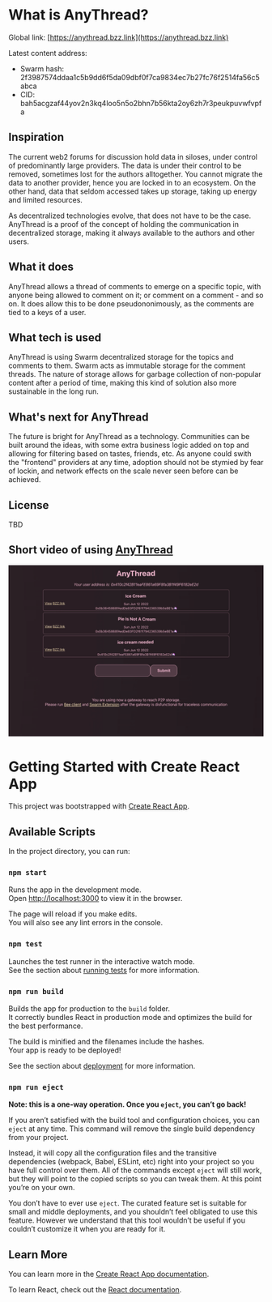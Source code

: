 # What is AnyThread?

Global link: [https://anythread.bzz.link](https://anythread.bzz.link)

Latest content address:

- Swarm hash: 2f3987574ddaa1c5b9dd6f5da09dbf0f7ca9834ec7b27fc76f2514fa56c5abca
- CID: bah5acgzaf44yov2n3kq4loo5n5o2bhn7b56kta2oy6zh7r3peukpuvwfvpfa

## Inspiration

The current web2 forums for discussion hold data in siloses, under control of predominantly large providers.
The data is under their control to be removed, sometimes lost for the authors alltogether. You cannot migrate
the data to another provider, hence you are locked in to an ecosystem. On the other hand, data that seldom
accessed takes up storage, taking up energy and limited resources.

As decentralized technologies evolve, that does not have to be the case. AnyThread is a proof of the concept
of holding the communication in decentralized storage, making it always available to the authors and other
users.

## What it does

AnyThread allows a thread of comments to emerge on a specific topic, with anyone being allowed to comment on
it; or comment on a comment - and so on. It does allow this to be done pseudononimously, as the comments are
tied to a keys of a user.

## What tech is used

AnyThread is using Swarm decentralized storage for the topics and comments to them. Swarm acts as immutable
storage for the comment threads. The nature of storage allows for garbage collection of non-popular content
after a period of time, making this kind of solution also more sustainable in the long run.

## What's next for AnyThread

The future is bright for AnyThread as a technology. Communities can be built around the ideas, with some extra
business logic added on top and allowing for filtering based on tastes, friends, etc. As anyone could swith
the "frontend" providers at any time, adoption should not be stymied by fear of lockin, and network effects on
the scale never seen before can be achieved.

## License

TBD

## Short video of using [AnyThread](https://youtu.be/dNsH07Uyd38)

![That photo oof using](./screen.png)

# Getting Started with Create React App

This project was bootstrapped with [Create React App](https://github.com/facebook/create-react-app).

## Available Scripts

In the project directory, you can run:

### `npm start`

Runs the app in the development mode.\
Open [http://localhost:3000](http://localhost:3000) to view it in the browser.

The page will reload if you make edits.\
You will also see any lint errors in the console.

### `npm test`

Launches the test runner in the interactive watch mode.\
See the section about [running tests](https://facebook.github.io/create-react-app/docs/running-tests) for more
information.

### `npm run build`

Builds the app for production to the `build` folder.\
It correctly bundles React in production mode and optimizes the build for the best performance.

The build is minified and the filenames include the hashes.\
Your app is ready to be deployed!

See the section about [deployment](https://facebook.github.io/create-react-app/docs/deployment) for more
information.

### `npm run eject`

**Note: this is a one-way operation. Once you `eject`, you can’t go back!**

If you aren’t satisfied with the build tool and configuration choices, you can `eject` at any time. This
command will remove the single build dependency from your project.

Instead, it will copy all the configuration files and the transitive dependencies (webpack, Babel, ESLint,
etc) right into your project so you have full control over them. All of the commands except `eject` will still
work, but they will point to the copied scripts so you can tweak them. At this point you’re on your own.

You don’t have to ever use `eject`. The curated feature set is suitable for small and middle deployments, and
you shouldn’t feel obligated to use this feature. However we understand that this tool wouldn’t be useful if
you couldn’t customize it when you are ready for it.

## Learn More

You can learn more in the
[Create React App documentation](https://facebook.github.io/create-react-app/docs/getting-started).

To learn React, check out the [React documentation](https://reactjs.org/).
